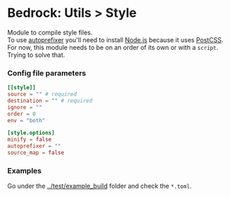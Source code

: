 # Bedrock: Utils > Style

Module to compile style files.<br>
To use [autoprefixer](https://github.com/postcss/autoprefixer#readme) you'll need to install [Node.js](http://nodejs.org/) because it uses [PostCSS](https://github.com/postcss/postcss).<br>
For now, this module needs to be on an order of its own or with a `script`. Trying to solve that.

### Config file parameters
```toml
[[style]]
source = "" # required
destination = "" # required
ignore = ""
order = 0
env = "both"

[style.options]
minify = false
autoprefixer = ""
source_map = false
```

### Examples
Go under the [../test/example_build](../test/example_build) folder and check the `*.toml`.
